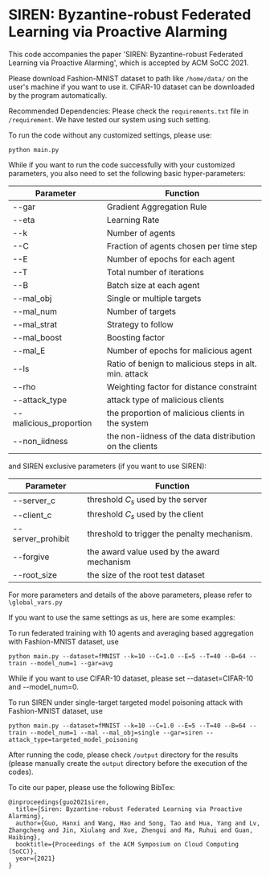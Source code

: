 # SIREN: Byzantine-robust Federated Learning via Proactive Alarming

This code accompanies the paper 'SIREN: Byzantine-robust Federated Learning via Proactive Alarming', which is accepted by ACM SoCC 2021.

Please download Fashion-MNIST dataset to path like ```/home/data/``` on the user's machine if you want to use it. CIFAR-10 dataset can be downloaded by the program automatically.

Recommended Dependencies: Please check the ```requirements.txt``` file in ```/requirement```. We have tested our system using such setting.

To run the code without any customized settings, please use:

```english
python main.py
```

While if you want to run the code successfully with your customized parameters, you also need to set the following basic hyper-parameters:

| Parameter   | Function                                               |
| ----------- | ------------------------------------------------------ |
| --gar       | Gradient Aggregation Rule                              |
| --eta       | Learning Rate                                          |
| --k         | Number of agents                                       |
| --C         | Fraction of agents chosen per time step                |
| --E         | Number of epochs for each agent                        |
| --T         | Total number of iterations                             |
| --B         | Batch size at each agent                               |
| --mal_obj   | Single or multiple targets                             |
| --mal_num   | Number of targets                                      |
| --mal_strat | Strategy to follow                                     |
| --mal_boost | Boosting factor                                        |
| --mal_E     | Number of epochs for malicious agent                   |
| --ls        | Ratio of benign to malicious steps in alt. min. attack |
| --rho       | Weighting factor for distance constraint               |
| --attack_type| attack type of malicious clients                      |
| --malicious_proportion| the proportion of malicious clients in the system|
| --non_iidness| the non-iidness of the data distribution on the clients |

and SIREN exclusive parameters (if you want to use SIREN):

| Parameter         | Function                                               |
| -----------       | ------------------------------------------------------ |
| --server_c        | threshold $C_s$ used by the server                     |
| --client_c        | threshold $C_s$ used by the client                     |
| --server_prohibit | threshold to trigger the penalty mechanism.            |
| --forgive         | the award value used by the award mechanism            |
| --root_size       | the size of the root test dataset                      |

For more parameters and details of the above parameters, please refer to ```\global_vars.py```

If you want to use the same settings as us, here are some examples:

To run federated training with 10 agents and averaging based aggregation with Fashion-MNIST dataset, use

```english
python main.py --dataset=fMNIST --k=10 --C=1.0 --E=5 --T=40 --B=64 --train --model_num=1 --gar=avg
```
While if you want to use CIFAR-10 dataset, please set --dataset=CIFAR-10 and --model_num=0.

To run SIREN under single-target targeted model poisoning attack with Fashion-MNIST dataset, use

```
python main.py --dataset=fMNIST --k=10 --C=1.0 --E=5 --T=40 --B=64 --train --model_num=1 --mal --mal_obj=single --gar=siren --attack_type=targeted_model_poisoning
```

After running the code, please check ```/output``` directory for the results (please manually create the ```output``` directory before the execution of the codes).

To cite our paper, please use the following BibTex:
```
@inproceedings{guo2021siren,
  title={Siren: Byzantine-robust Federated Learning via Proactive Alarming},
  author={Guo, Hanxi and Wang, Hao and Song, Tao and Hua, Yang and Lv, Zhangcheng and Jin, Xiulang and Xue, Zhengui and Ma, Ruhui and Guan, Haibing},
  booktitle={Proceedings of the ACM Symposium on Cloud Computing (SoCC)},
  year={2021}
}
```